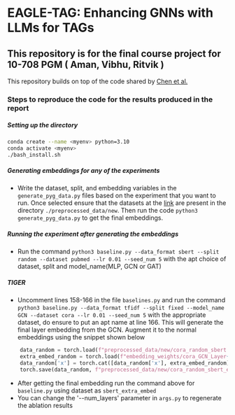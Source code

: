 # EAGLE-TAG: Enhancing GNNs with LLMs for TAGs
## This repository is for the final course project for 10-708 PGM ( Aman, Vibhu, Ritvik )
 This repository builds on top of the code shared by [Chen et al.](https://github.com/CurryTang/Graph-LLM)


### Steps to reproduce the code for the results produced in the report

##### Setting up the directory
```bash
conda create --name <myenv> python=3.10
conda activate <myenv>
./bash_install.sh
```

##### Generating embeddings for any of the experiments
- Write the dataset, split, and embedding variables in the ```generate_pyg_data.py``` files based on the experiment that you want to run. Once selected ensure that the datasets at the [link](https://drive.google.com/drive/folders/1jej1sns9V2q4jh_75R1rh36K2q3A3rtK?usp=sharing) are present in the directory ```./preprocessed_data/new```. Then run the code ```python3 generate_pyg_data.py``` to get the final embeddings.

##### Running the experiment after generating the embeddings
- Run the command ```python3 baseline.py --data_format sbert --split random --dataset pubmed --lr 0.01 --seed_num 5``` with the apt choice of dataset, split and model_name(MLP, GCN or GAT)


##### TIGER
- Uncomment lines 158-166 in the file ```baselines.py``` and run the command ```python3 baseline.py --data_format tfidf --split fixed --model_name GCN --dataset cora --lr 0.01 --seed_num 5``` with the appropriate dataset, do ensure to put an apt name at line 166. This will generate the final layer embedding from the GCN. Augment it to the normal embeddings using the snippet shown below
```python
    data_random = torch.load(f"preprocessed_data/new/cora_random_sbert.pt", map_location='cpu')
    extra_embed_random = torch.load(f"embedding_weights/cora_GCN_Layer{i}_outputs_tfidf_random.pt", map_location='cpu')
    data_random['x'] = torch.cat([data_random['x'], extra_embed_random], dim=1)
    torch.save(data_random, f"preprocessed_data/new/cora_random_sbert_extra_embed_{i}.pt")
```
- After getting the final embedding run the command above for ```baseline.py``` using dataset as ```sbert_extra_embed```
- You can change the '--num_layers' parameter in ```args.py``` to regenerate the ablation results




